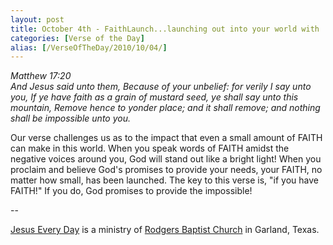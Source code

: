 ```yaml
---
layout: post
title: October 4th - FaithLaunch...launching out into your world with
categories: [Verse of the Day]
alias: [/VerseOfTheDay/2010/10/04/]
---
```


_Matthew 17:20  
And Jesus said unto them, Because of your unbelief: for verily I say
unto you, If ye have faith as a grain of mustard seed, ye shall say
unto this mountain, Remove hence to yonder place; and it shall
remove; and nothing shall be impossible unto you._

Our verse challenges us as to the impact that even a small amount
of FAITH can make in this world. When you speak words of FAITH amidst
the negative voices around you, God will stand out like a bright
light! When you proclaim and believe God's promises to provide your
needs, your FAITH, no matter how small, has been launched. The key to
this verse is, "if you have FAITH!" If you do, God promises to provide
the impossible!

 --

<a href=http://jesuseveryday.net>Jesus Every Day</a> is a ministry of <a href=http://rodgersbaptist.net>Rodgers Baptist Church</a> in Garland, Texas.
